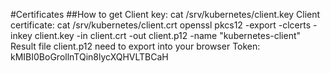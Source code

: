 #Certificates
##How to get
Client key: cat /srv/kubernetes/client.key
Client certificate: cat /srv/kubernetes/client.crt
openssl pkcs12 -export -clcerts -inkey client.key -in client.crt -out client.p12 -name "kubernetes-client"
Result file client.p12 need to export into your browser
Token: kMIBI0BoGrollnTQin8lycXQHVLTBCaH
